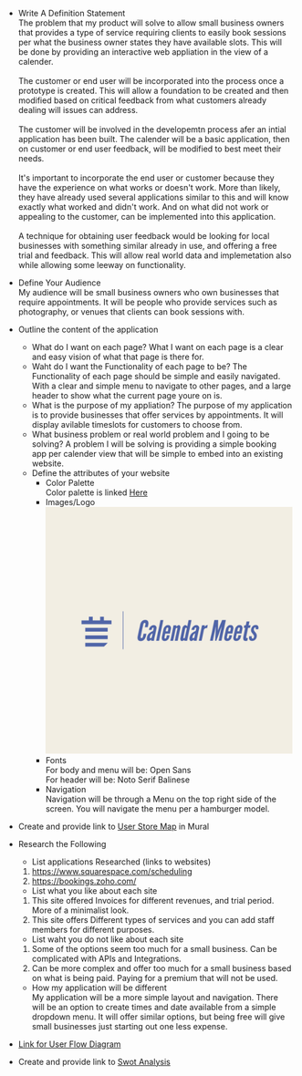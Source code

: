 * Write A Definition Statement <br>
The problem that my product will solve to allow small business owners that provides a type of service requiring clients to easily book sessions per what the business owner states they have available slots.  This will be done by providing an interactive web appliation in the view of a calender.<br><br>
The customer or end user will be incorporated into the process once a prototype is created.  This will allow a foundation to be created and then modified based on critical feedback from what customers already dealing will issues can address.<br><br>
The customer will be involved in the developemtn process afer an intial application has been built.  The calender will be a basic application, then on customer or end user feedback, will be modified to best meet their needs.<br><br>
It's important to incorporate the end user or customer because they have the experience on what works or doesn't work.  More than likely, they have already used several applications similar to this and will know exactly what worked and didn't work.  And on what did not work or appealing to the customer, can be implemented into this application.<br><br>
A technique for obtaining user feedback would be looking for local businesses with something similar already in use, and offering a free trial and feedback.  This will allow real world data and implemetation also while allowing some leeway on functionality. 
* Define Your Audience <br>
My audience will be small business owners who own businesses that require appointments.  It will be people who provide services such as photography, or venues that clients can book sessions with. 
* Outline the content of the application <br>
    - What do I want on each page?
    What I want on each page is a clear and easy vision of what that page is there for.
    - Waht do I want the Functionality of each page to be?
    The Functionality of each page should be simple and easily navigated. With a clear and simple menu to navigate to other pages, and a large header to show what the current page youre on is. 
    - What is the purpose of my appliation?
    The purpose of my application is to provide businesses that offer services by appointments.  It will display avilable timeslots for customers to choose from.
    - What business problem or real world problem and I going to be solving?
    A problem I will be solving is providing a simple booking app per calender view that will be simple to embed into an existing website. 
    - Define the attributes of your website
        - Color Palette <br>
        Color palette is linked [Here](https://coolors.co/palette/5d0462-5065a8-f2eee3)
        - Images/Logo<br>
        ![Image](https://github.com/danielascott/Capstone/blob/development/docs/Calendar%20Meets-logos.jpeg)
        - Fonts<br>
        For body and menu will be: Open Sans<br>
        For header will be: Noto Serif Balinese
        - Navigation<br>
        Navigation will be through a Menu on the top right side of the screen.  You will navigate the menu per a hamburger model. 
* Create and provide link to [User Store Map](https://app.mural.co/t/danielsworkspace0642/m/danielsworkspace0642/1699581774496/1718ea3ac31353af49c509bcd88f93cc120c3013?sender=uab3fc70a79e11dff1b215306) in Mural<br>

* Research the Following
    - List applications Researched (links to websites)
    1. https://www.squarespace.com/scheduling
    2. https://bookings.zoho.com/
    - List what you like about each site
    1. This site offered Invoices for different revenues, and trial period. More of a minimalist look.
    2. This site offers Different types of services and you can add staff members for different purposes. 
    - List waht you do not like about each site
    1. Some of the options seem too much for a small business. Can be complicated with APIs and Integrations. 
    2. Can be more complex and offer too much for a small business based on what is being paid.  Paying for a premium that will not be used. 
    - How my application will be different<br>
    My application will be a more simple layout and navigation.  There will be an option to create times and date available from a simple dropdown menu.  It will offer similar options, but being free will give small businesses just starting out one less expense. 

* [Link for User Flow Diagram](https://app.diagrams.net/#G1HgslM-EOn_W8loLMq9ovEwZbghx3v1D5)

* Create and provide link to [Swot Analysis](https://docs.google.com/document/d/1qOhW41exKGIZNvAA70RqV_UN5guXCqsMsJac5P5AoKo/edit?usp=sharing)<br>